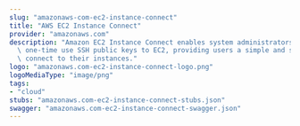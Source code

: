 ```yaml
---
slug: "amazonaws-com-ec2-instance-connect"
title: "AWS EC2 Instance Connect"
provider: "amazonaws.com"
description: "Amazon EC2 Instance Connect enables system administrators to publish\
  \ one-time use SSH public keys to EC2, providing users a simple and secure way to\
  \ connect to their instances."
logo: "amazonaws.com-ec2-instance-connect-logo.png"
logoMediaType: "image/png"
tags:
- "cloud"
stubs: "amazonaws.com-ec2-instance-connect-stubs.json"
swagger: "amazonaws.com-ec2-instance-connect-swagger.json"
---
```

